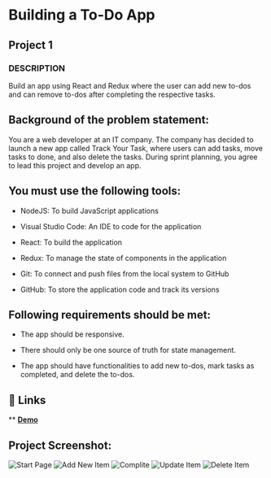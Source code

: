 # Building a To-Do App
## Project 1 

### DESCRIPTION

Build an app using React and Redux where the user can add new to-dos and can remove to-dos after completing the respective tasks.

## Background of the problem statement:

You are a web developer at an IT company. The company has decided to launch a new app called Track Your Task, where users can add tasks, move tasks to done, and also delete the tasks. During sprint planning, you agree to lead this project and develop an app.

## You must use the following tools:

- NodeJS: To build JavaScript applications

- Visual Studio Code: An IDE to code for the application

- React: To build the application

- Redux: To manage the state of components in the application

- Git: To connect and push files from the local system to GitHub

- GitHub: To store the application code and track its versions

## Following requirements should be met:

- The app should be responsive.

- There should only be one source of truth for state management.

- The app should have functionalities to add new to-dos, mark tasks as completed, and delete the to-dos.

## 🔗 Links
** [**Demo**](https://to-do-app-redux.herokuapp.com/)

## Project Screenshot:
![Start Page](https://user-images.githubusercontent.com/92730894/139881241-02ac4c3e-cf20-40d2-a1f0-a42631efbda1.png)
![Add New Item](https://user-images.githubusercontent.com/92730894/139881218-6fdd4c28-9da8-451b-a71e-2e7f7df5285f.png)
![Complite](https://user-images.githubusercontent.com/92730894/139881228-b36a79f6-d45b-4ac8-8d66-c26e523b9a1d.png)
![Update Item](https://user-images.githubusercontent.com/92730894/139881195-1c5e0c14-2af5-4850-962b-ec713d9b3b50.png)
![Delete Item](https://user-images.githubusercontent.com/92730894/139881235-ffecb19d-6358-4a18-9cfb-975a62a0c82d.png)
